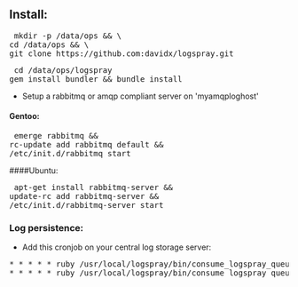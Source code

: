 
## Install:
<pre> mkdir -p /data/ops && \
cd /data/ops && \
git clone https://github.com:davidx/logspray.git
</pre>

<pre> cd /data/ops/logspray
gem install bundler && bundle install 
</pre>
- Setup a rabbitmq or amqp compliant server on 'myamqploghost'

#### Gentoo:

<pre> emerge rabbitmq && 
rc-update add rabbitmq default && 
/etc/init.d/rabbitmq start 
</pre>

####Ubuntu:
<pre> apt-get install rabbitmq-server &&
update-rc add rabbitmq-server && 
/etc/init.d/rabbitmq-server start
</pre>

### Log persistence:
- Add this cronjob on your central log storage server:

<pre>
* * * * * ruby /usr/local/logspray/bin/consume_logspray_queue.rb --host=myamqploghost --queue=apache_access_log --logfile=/var/log/logspray/apache_access_log/apache_access_log_`date +%Y%m%d`.log
* * * * * ruby /usr/local/logspray/bin/consume_logspray_queue.rb --host=myamqploghost --queue=apache_error_log --logfile=/var/log/logspray/apache_error_log/apache_error_log_`date +%Y%m%d`.log
</pre>


